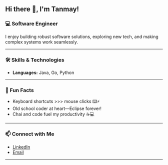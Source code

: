 ## Hi there 👋, I'm Tanmay!

<!--
**TanmaySrivastav/TanmaySrivastav** is a ✨ _special_ ✨ repository because its `README.md` (this file) appears on your GitHub profile.

Here are some ideas to get you started:

- 🔭 I’m currently working on ...
- 🌱 I’m currently learning ...
- 👯 I’m looking to collaborate on ...
- 🤔 I’m looking for help with ...
- 💬 Ask me about ...
- 📫 How to reach me: ...
- 😄 Pronouns: ...
- ⚡ Fun fact: ...
-->


<!--
**svsaiabitha/svsaiabitha** is a ✨ _special_ ✨ repository because its `README.md` (this file) appears on your GitHub profile.

Here are some ideas to get you started:

- 🔭 I'm currently working on ...
- 🌱 I'm currently learning ...
- 👯 I'm looking to collaborate on ...
- 🤔 I'm looking for help with ...
- 💬 Ask me about ...
- 📫 How to reach me: ...
- 😄 Pronouns: ...
- ⚡ Fun fact: ...
-->

 

### 💻 Software Engineer 
I enjoy building robust software solutions, exploring new tech, and making complex systems work seamlessly.  

---

### 🛠 Skills & Technologies
- **Languages:** Java, Go, Python  


---
### 🌟 Fun Facts

- Keyboard shortcuts >>> mouse clicks :keyboard::zap:  
- Old school coder at heart—Eclipse forever!  
- Chai and code fuel my productivity ☕💻  


---

### 📫 Connect with Me
- [LinkedIn](https://www.linkedin.com/in/tanmay-srivastava-software/)  
- [Email](mailto:tanmayshrivastava53@gmail.com)

---

